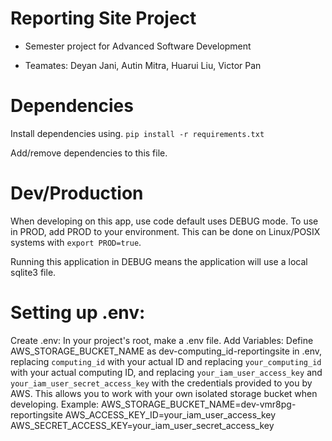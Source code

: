 # Reporting Site Project

- Semester project for Advanced Software Development

- Teamates: Deyan Jani, Autin Mitra, Huarui Liu, Victor Pan

# Dependencies

Install dependencies using.
`pip install -r requirements.txt`

Add/remove dependencies to this file.

# Dev/Production

When developing on this app, use code default uses DEBUG mode. To use in PROD, add PROD to your environment.
This can be done on Linux/POSIX systems with `export PROD=true`.

Running this application in DEBUG means the application will use a local sqlite3 file.

# Setting up .env:

Create .env: In your project's root, make a .env file.
Add Variables: Define AWS_STORAGE_BUCKET_NAME as dev-computing_id-reportingsite in .env, replacing `computing_id` with your actual ID and replacing `your_computing_id` with your actual computing ID, and replacing `your_iam_user_access_key` and `your_iam_user_secret_access_key` with the credentials provided to you by AWS. This allows you to work with your own isolated storage bucket when developing.
Example:
AWS_STORAGE_BUCKET_NAME=dev-vmr8pg-reportingsite
AWS_ACCESS_KEY_ID=your_iam_user_access_key
AWS_SECRET_ACCESS_KEY=your_iam_user_secret_access_key
